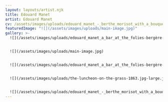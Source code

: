 ```yaml
---
layout: layouts/artist.njk
title: Edouard Manet
artist: Edouard Manet
cv: /assets/images/uploads/edouard_manet_-_berthe_morisot_with_a_bouquet_of_violets_-_google_art_home.webp
featuredImage: "![](/assets/images/uploads/main-image.jpg)"
gallery: >-
  ![](/assets/images/uploads/edouard_manet_a_bar_at_the_folies-bergère-945x705.jpeg)


  ![](/assets/images/uploads/main-image.jpg)


  ![](/assets/images/uploads/edouard_manet_a_bar_at_the_folies-bergère-945x705.jpeg)


  ![](/assets/images/uploads/the-luncheon-on-the-grass-1863.jpg-large.jpg)


  ![](/assets/images/uploads/edouard_manet_-_berthe_morisot_with_a_bouquet_of_violets_-_google_art_home.webp)
---
```

